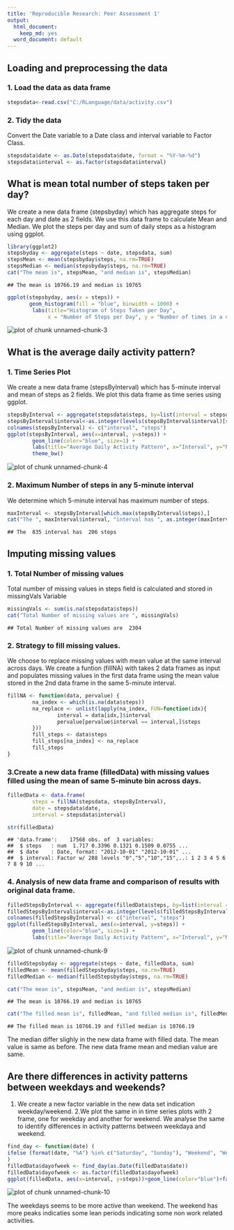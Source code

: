 ```yaml
---
title: 'Reproducible Research: Peer Assessment 1'
output:
  html_document:
    keep_md: yes
  word_document: default
---
```



## Loading and preprocessing the data
### 1. Load the data as data frame 

```r
stepsdata<-read.csv("C:/RLanguage/data/activity.csv")
```

### 2. Tidy the data
Convert the Date variable to a Date class and interval variable to Factor Class.


```r
stepsdata$date <- as.Date(stepsdata$date, format = "%Y-%m-%d")
stepsdata$interval <- as.factor(stepsdata$interval)
```


## What is mean total number of steps taken per day?
We create a new data frame (stepsbyday) which has aggregate steps for each day and date as 2 fields. We use this data frame to calculate Mean and Median. We plot the steps per day and sum of daily steps as a histogram using ggplot. 

```r
library(ggplot2)
stepsbyday <- aggregate(steps ~ date, stepsdata, sum)
stepsMean <- mean(stepsbyday$steps, na.rm=TRUE)
stepsMedian <- median(stepsbyday$steps, na.rm=TRUE)
cat("The mean is", stepsMean, "and median is", stepsMedian)
```

```
## The mean is 10766.19 and median is 10765
```

```r
ggplot(stepsbyday, aes(x = steps)) + 
       geom_histogram(fill = "blue", binwidth = 1000) + 
        labs(title="Histogram of Steps Taken per Day", 
             x = "Number of Steps per Day", y = "Number of times in a day(Count)")
```

![plot of chunk unnamed-chunk-3](figure/unnamed-chunk-3-1.png) 


## What is the average daily activity pattern?
### 1. Time Series Plot
We create a new data frame (stepsByInterval) which has 5-minute interval and mean of steps as 2 fields. 
We plot this data frame as time series using ggplot.

```r
stepsByInterval <- aggregate(stepsdata$steps, by=list(interval = stepsdata$interval), mean, na.rm=TRUE)
stepsByInterval$interval<-as.integer(levels(stepsByInterval$interval)[stepsByInterval$interval])
colnames(stepsByInterval) <- c("interval", "steps")
ggplot(stepsByInterval, aes(x=interval, y=steps)) +   
        geom_line(color="blue", size=1) +  
        labs(title="Average Daily Activity Pattern", x="Interval", y="Number of steps") +  
        theme_bw()
```

![plot of chunk unnamed-chunk-4](figure/unnamed-chunk-4-1.png) 
### 2. Maximum Number of steps in any 5-minute interval
We determine which 5-minute interval has maximum number of steps. 


```r
maxInterval <- stepsByInterval[which.max(stepsByInterval$steps),]
cat("The ", maxInterval$interval, "interval has ", as.integer(maxInterval$steps), "steps")
```

```
## The  835 interval has  206 steps
```


## Imputing missing values
### 1. Total Number of missing values
Total number of missing values in steps field is calculated and stored in missingVals Variable


```r
missingVals <- sum(is.na(stepsdata$steps))
cat("Total Number of missing values are ", missingVals)
```

```
## Total Number of missing values are  2304
```

### 2. Strategy to fill missing values. 
We choose to replace missing values with mean value at the same interval across days. We create a funtion (fillNA) with takes 2 data frames as input and populates missing values in the first data frame using the mean value stored in the 2nd data frame in the same 5-minute interval.  

```r
fillNA <- function(data, pervalue) {
        na_index <- which(is.na(data$steps))
        na_replace <- unlist(lapply(na_index, FUN=function(idx){
                interval = data[idx,]$interval
                pervalue[pervalue$interval == interval,]$steps
        }))
        fill_steps <- data$steps
        fill_steps[na_index] <- na_replace
        fill_steps
}
```
### 3.Create a new data frame (filledData) with missing values filled using the mean of same 5-minute bin across days. 

```r
filledData <- data.frame(  
        steps = fillNA(stepsdata, stepsByInterval),  
        date = stepsdata$date,  
        interval = stepsdata$interval)

str(filledData)
```

```
## 'data.frame':	17568 obs. of  3 variables:
##  $ steps   : num  1.717 0.3396 0.1321 0.1509 0.0755 ...
##  $ date    : Date, format: "2012-10-01" "2012-10-01" ...
##  $ interval: Factor w/ 288 levels "0","5","10","15",..: 1 2 3 4 5 6 7 8 9 10 ...
```
### 4. Analysis of new data frame and comparison of results with original data frame. 

```r
filledStepsByInterval <- aggregate(filledData$steps, by=list(interval = filledData$interval), mean, na.rm=TRUE)
filledStepsByInterval$interval<-as.integer(levels(filledStepsByInterval$interval)[filledStepsByInterval$interval])
colnames(filledStepsByInterval) <- c("interval", "steps")
ggplot(filledStepsByInterval, aes(x=interval, y=steps)) +   
        geom_line(color="blue", size=1) +  
        labs(title="Average Daily Activity Pattern", x="Interval", y="Number of steps") 
```

![plot of chunk unnamed-chunk-9](figure/unnamed-chunk-9-1.png) 

```r
filledStepsbyday <- aggregate(steps ~ date, filledData, sum)
filledMean <- mean(filledStepsbyday$steps, na.rm=TRUE)
filledMedian <- median(filledStepsbyday$steps, na.rm=TRUE)

cat("The mean is", stepsMean, "and median is", stepsMedian)
```

```
## The mean is 10766.19 and median is 10765
```

```r
cat("The filled mean is", filledMean, "and filled median is", filledMedian)
```

```
## The filled mean is 10766.19 and filled median is 10766.19
```
The median differ slighly in the new data frame with filled data. The mean value is same as before. 
The new data frame mean and median value are same. 

## Are there differences in activity patterns between weekdays and weekends?
1. We create a new factor variable in the new data set indication weekday/weekend. 
2.We plot the same in in time series plots with 2 frame, one for weekday and another for weekend. We analyse the same to identify differences in activity patterns between weekdaya and weekend.  


```r
find_day <- function(date) (
ifelse (format(date, "%A") %in% c("Saturday", "Sunday"), "Weekend", "Weekday")
)
filledData$dayofweek <- find_day(as.Date(filledData$date))
filledData$dayofweek <- as.factor(filledData$dayofweek)
ggplot(filledData, aes(x=interval, y=steps))+geom_line(color="blue")+facet_wrap(~ dayofweek, nrow=2, ncol=1)+labs(x="Interval", y="Number of steps") 
```

![plot of chunk unnamed-chunk-10](figure/unnamed-chunk-10-1.png) 

The weekdays seems to be more active than weekend. The weekend has more peaks indicaties some lean periods indicating some non work related activities. 
